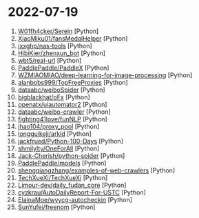 # 2022-07-19

1. [W01fh4cker/Serein](https://github.com/W01fh4cker/Serein "【懒人神器】一款图形化、批量采集url、批量对采集的url进行各种nday检测的工具。可用于src挖掘、cnvd挖掘、0day利用、打造自己的武器库等场景。可以批量利用Actively Exploited Atlassian Confluence 0Day CVE-2022-26134和DedeCMS v5.7.87 SQL注入 CVE-2022-23337。") [Python]
2. [XiaoMiku01/fansMedalHelper](https://github.com/XiaoMiku01/fansMedalHelper "新版B站粉丝牌助手 全自动升级粉丝牌") [Python]
3. [jxxghp/nas-tools](https://github.com/jxxghp/nas-tools "NAS媒体库资源归集、整理自动化工具") [Python]
4. [HibiKier/zhenxun_bot](https://github.com/HibiKier/zhenxun_bot "基于 Nonebot2 和 go-cqhttp 开发，以 postgresql 作为数据库，非常可爱的绪山真寻bot") [Python]
5. [wbt5/real-url](https://github.com/wbt5/real-url "获取斗鱼&虎牙&哔哩哔哩&抖音&快手等 58 个直播平台的真实流媒体地址(直播源)和弹幕，直播源可在 PotPlayer、flv.js 等播放器中播放。") [Python]
6. [PaddlePaddle/PaddleX](https://github.com/PaddlePaddle/PaddleX "PaddlePaddle End-to-End Development Toolkit（『飞桨』深度学习全流程开发工具）") [Python]
7. [WZMIAOMIAO/deep-learning-for-image-processing](https://github.com/WZMIAOMIAO/deep-learning-for-image-processing "deep learning for image processing including classification and object-detection etc.") [Python]
8. [alanbobs999/TopFreeProxies](https://github.com/alanbobs999/TopFreeProxies "高质量免费节点分享，以及订阅链接收集。") [Python]
9. [dataabc/weiboSpider](https://github.com/dataabc/weiboSpider "新浪微博爬虫，用python爬取新浪微博数据") [Python]
10. [bigblackhat/oFx](https://github.com/bigblackhat/oFx "漏洞批量验证框架") [Python]
11. [openatx/uiautomator2](https://github.com/openatx/uiautomator2 "Android Uiautomator2 Python Wrapper") [Python]
12. [dataabc/weibo-crawler](https://github.com/dataabc/weibo-crawler "新浪微博爬虫，用python爬取新浪微博数据，并下载微博图片和微博视频") [Python]
13. [fighting41love/funNLP](https://github.com/fighting41love/funNLP "中英文敏感词、语言检测、中外手机/电话归属地/运营商查询、名字推断性别、手机号抽取、身份证抽取、邮箱抽取、中日文人名库、中文缩写库、拆字词典、词汇情感值、停用词、反动词表、暴恐词表、繁简体转换、英文模拟中文发音、汪峰歌词生成器、职业名称词库、同义词库、反义词库、否定词库、汽车品牌词库、汽车零件词库、连续英文切割、各种中文词向量、公司名字大全、古诗词库、IT词库、财经词库、成语词库、地名词库、历史名人词库、诗词词库、医学词库、饮食词库、法律词库、汽车词库、动物词库、中文聊天语料、中文谣言数据、百度中文问答数据集、句子相似度匹配算法集合、bert资源、文本生成&摘要相关工具、cocoNLP信息抽取工具、国内电话号码正则匹配、清华大学XLORE:中英文跨语言百科知识图谱、清华大学人工智能技术…") [Python]
14. [jhao104/proxy_pool](https://github.com/jhao104/proxy_pool "Python爬虫代理IP池(proxy pool)") [Python]
15. [longguikeji/arkid](https://github.com/longguikeji/arkid "一账通是一款开源的统一身份认证授权管理解决方案，支持多种标准协议(LDAP, OAuth2, SAML, OpenID)，细粒度权限控制，完整的WEB管理功能，钉钉、企业微信集成等") [Python]
16. [jackfrued/Python-100-Days](https://github.com/jackfrued/Python-100-Days "Python - 100天从新手到大师") [Python]
17. [shmilylty/OneForAll](https://github.com/shmilylty/OneForAll "OneForAll是一款功能强大的子域收集工具") [Python]
18. [Jack-Cherish/python-spider](https://github.com/Jack-Cherish/python-spider "🌈Python3网络爬虫实战：淘宝、京东、网易云、B站、12306、抖音、笔趣阁、漫画小说下载、音乐电影下载等") [Python]
19. [PaddlePaddle/models](https://github.com/PaddlePaddle/models "Pre-trained and Reproduced Deep Learning Models （『飞桨』官方模型库，包含多种学术前沿和工业场景验证的深度学习模型）") [Python]
20. [shengqiangzhang/examples-of-web-crawlers](https://github.com/shengqiangzhang/examples-of-web-crawlers "一些非常有趣的python爬虫例子,对新手比较友好,主要爬取淘宝、天猫、微信、微信读书、豆瓣、QQ等网站。(Some interesting examples of python crawlers that are friendly to beginners. )") [Python]
21. [TechXueXi/TechXueXi](https://github.com/TechXueXi/TechXueXi "强国通 科技强国 学习强国 xuexiqiangguo 全网最好用开源网页学习强国助手：TechXueXi （懒人刷分工具 自动学习）技术强国，支持答题，支持 docker 45分/天") [Python]
22. [Limour-dev/daily_fudan_core](https://github.com/Limour-dev/daily_fudan_core "daily_fudan的代码，无需fork；请fork https://github.com/Limour-dev/daily_fudan_actions 来自动执行该repo下的最新代码。有问题请提issue") [Python]
23. [cyzkrau/AutoDailyReport-For-USTC](https://github.com/cyzkrau/AutoDailyReport-For-USTC "USTC 自动每日打卡/自动跨校区报备/自动生成行程码") [Python]
24. [ElainaMoe/wyycg-autocheckin](https://github.com/ElainaMoe/wyycg-autocheckin "白嫖小助手提醒您：今天你白嫖网易云游戏了嘛？") [Python]
25. [SunYufei/freenom](https://github.com/SunYufei/freenom "Freenom 域名自动续期 Python 版本") [Python]
